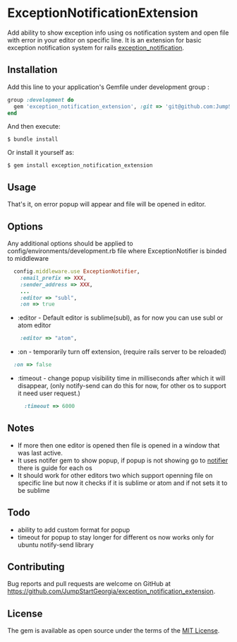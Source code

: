 # ExceptionNotificationExtension

Add ability to show exception info using os notification system and open file with error in your editor on specific line. 
It is an extension for basic exception notification system for rails [exception_notification](https://github.com/rails/exception_notification).


## Installation

Add this line to your application's Gemfile under development group :

```ruby
group :development do
  gem 'exception_notification_extension', :git => 'git@github.com:JumpStartGeorgia/exception_notification_extension.git'
end
```

And then execute:

    $ bundle install

Or install it yourself as:

    $ gem install exception_notification_extension

## Usage

That's it, on error popup will appear and file will be opened in editor.

## Options

Any additional options should be applied to config/environments/development.rb file where ExceptionNotifier is binded to middleware

```ruby
  config.middleware.use ExceptionNotifier,
    :email_prefix => XXX,
    :sender_address => XXX,
    ...
    :editor => "subl",
    :on => true
```
- :editor - Default editor is sublime(subl), as for now you can use subl or atom editor
```ruby
    :editor => "atom",
```
- :on - temporarily turn off extension, (require rails server to be reloaded)
```ruby
  :on => false
```

- :timeout - change popup visibility time in milliseconds after which it will disappear, (only notify-send can do this for now, for other os to support it need user request.)
  ```ruby
    :timeout => 6000
  ```
## Notes

  - If more then one editor is opened then file is opened in a window that was last active.
  - It uses notifer gem to show popup, if popup is not showing go to [notifier](https://github.com/fnando/notifier) there is guide for each os
  - It should work for other editors two which support openning file on specific line but now it checks if it is sublime or atom and if not sets it to be sublime

## Todo   
  - ability to add custom format for popup
  - timeout for popup to stay longer for different os now works only for ubuntu notify-send library

## Contributing

Bug reports and pull requests are welcome on GitHub at https://github.com/JumpStartGeorgia/exception_notification_extension.


## License

The gem is available as open source under the terms of the [MIT License](http://opensource.org/licenses/MIT).

